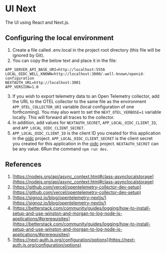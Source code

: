 # UI Next

The UI using React and Next.js.

## Configuring the local environment

1. Create a file called .env.local in the project root directory (this file will be ignored by Git).
2. You can copy the below text and place it in the file:

```
APP_SERVER_API_BASE_URI=http://localhost:5556
LOCAL_OIDC_WELL_KNOWN=http://localhost:3000/.well-known/openid-configuration
NEXTAUTH_URL=http://localhost:3001
APP_VERSION=1.0
```
3. If you wish to export telemetry data to an Open Telemetry collector, add the URL to the OTEL collector to the
   same file as the environment `APP_OTEL_COLLECTOR_URI` variable (local configuration of one forthcoming). You
   may also want to set the `NEXT_OTEL_VERBOSE=1` variable locally. This will forward all traces to the collector.
4. In addition, add values for `NEXTAUTH_SECRET`, `APP_LOCAL_OIDC_CLIENT_ID`, and `APP_LOCAL_OIDC_CLIENT_SECRET`. 
5. `APP_LOCAL_OIDC_CLIENT_ID` is the client ID you created for this application in the [oidc](../oidc) project.
   `APP_LOCAL_OIDC_CLIENT_SECRET` is the client secret you created for this application in the [oidc](../oidc) project. 
   `NEXTAUTH_SECRET` can  be any value.
6Run the command `npm run dev`.

## References

1. [https://nodejs.org/api/async_context.html#class-asynclocalstorage](https://nodejs.org/api/async_context.html#class-asynclocalstorage)
2. [https://github.com/vercel/opentelemetry-collector-dev-setup](https://github.com/vercel/opentelemetry-collector-dev-setup)
3. [https://signoz.io/blog/opentelemetry-nextjs/](https://signoz.io/blog/opentelemetry-nextjs/)
4. [https://betterstack.com/community/guides/logging/how-to-install-setup-and-use-winston-and-morgan-to-log-node-js-applications/#prerequisites](https://betterstack.com/community/guides/logging/how-to-install-setup-and-use-winston-and-morgan-to-log-node-js-applications/#prerequisites)
5. [https://next-auth.js.org/configuration/options](https://next-auth.js.org/configuration/options)